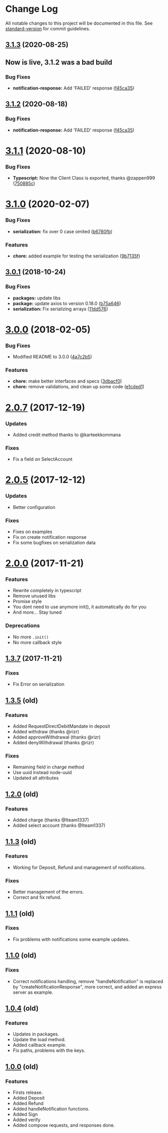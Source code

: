 # Change Log

All notable changes to this project will be documented in this file. See [standard-version](https://github.com/conventional-changelog/standard-version) for commit guidelines.

<a name="3.1.3"></a>

## [3.1.3](https://github.com/danibram/trustly-client/compare/v3.1.2...v3.1.3) (2020-08-25)

## Now is live, 3.1.2 was a bad build

### Bug Fixes

-   **notification-response:** Add 'FAILED' response ([f45ca35](https://github.com/danibram/trustly-client/commit/f45ca35))

<a name="3.1.2"></a>

## [3.1.2](https://github.com/danibram/trustly-client/compare/v3.1.1...v3.1.2) (2020-08-18)

### Bug Fixes

-   **notification-response:** Add 'FAILED' response ([f45ca35](https://github.com/danibram/trustly-client/commit/f45ca35))

<a name="3.1.1"></a>

# [3.1.1](https://github.com/danibram/trustly-client/compare/v3.1.0...v3.1.1) (2020-08-10)

### Bug Fixes

-   **Typescript:** Now the Client Class is exported, thanks @zappen999 ([750885c](https://github.com/danibram/trustly-client/commit/750885c))

<a name="3.1.0"></a>

# [3.1.0](https://github.com/danibram/trustly-client/compare/v3.0.1...v3.1.0) (2020-02-07)

### Bug Fixes

-   **serialization:** fix over 0 case omited ([b6780fb](https://github.com/danibram/trustly-client/commit/b6780fb))

### Features

-   **chore:** added example for testing the serialization ([9b7135f](https://github.com/danibram/trustly-client/commit/9b7135f))

<a name="3.0.1"></a>

## [3.0.1](https://github.com/danibram/trustly-client/compare/v3.0.0...v3.0.1) (2018-10-24)

### Bug Fixes

-   **packages:** update libs
-   **package:** update axios to version 0.18.0 ([b75a646](https://github.com/danibram/trustly-client/commit/b75a646))
-   **serialization:** Fix serializing arrays ([11dd576](https://github.com/danibram/trustly-client/commit/11dd576))

<a name="3.0.0"></a>

# [3.0.0](https://github.com/danibram/trustly-client/compare/v2.1.0...v3.0.0) (2018-02-05)

### Bug Fixes

-   Modified README to 3.0.0 ([4a7c2b5](https://github.com/danibram/trustly-client/commit/4a7c2b5))

### Features

-   **chore:** make better interfaces and specs ([3dbacf0](https://github.com/danibram/trustly-client/commit/3dbacf0))
-   **chore:** remove validations, and clean up some code ([e1cded1](https://github.com/danibram/trustly-client/commit/e1cded1))

<a name="2.0.7"></a>

# [2.0.7](https://github.com/danibram/trustly-client/compare/v2.0.5...v2.0.7) (2017-12-19)

### Updates

-   Added credit method thanks to @karteekkommana

### Fixes

-   Fix a field on SelectAccount

<a name="2.0.5"></a>

# [2.0.5](https://github.com/danibram/trustly-client/compare/v2.0.0...v2.0.5) (2017-12-12)

### Updates

-   Better configuration

### Fixes

-   Fixes on examples
-   Fix on create notification response
-   Fix some bugfixes on serialization data

<a name="2.0.0"></a>

# [2.0.0](https://github.com/danibram/trustly-client/compare/v1.3.7...v2.0.0) (2017-11-21)

### Features

-   Rewrite completely in typescript
-   Remove unused libs
-   Promise style
-   You dont need to use anymore init(), it automatically do for you
-   And more... Stay tuned

### Deprecations

-   No more `.init()`
-   No more callback style

<a name="1.3.7"></a>

## [1.3.7](https://github.com/danibram/trustly-client/compare/v1.3.6...v1.3.7) (2017-11-21)

### Fixes

-   Fix Error on serialization

<a name="1.3.5"></a>

## [1.3.5](https://github.com/danibram/trustly-client/compare/v1.2.0...v1.3.5) (old)

### Features

-   Added RequestDirectDebitMandate in deposit
-   Added withdraw (thanks @rizr)
-   Added approveWithdrawal (thanks @rizr)
-   Added denyWithdrawal (thanks @rizr)

### Fixes

-   Remaining field in charge method
-   Use uuid instead node-uuid
-   Updated all attributes

<a name="1.2.0"></a>

## [1.2.0](https://github.com/danibram/trustly-client/compare/v1.1.3...v1.2.0) (old)

### Features

-   Added charge (thanks @Iteam1337)
-   Added select account (thanks @Iteam1337)

<a name="1.1.3"></a>

## [1.1.3](https://github.com/danibram/trustly-client/compare/v1.1.1...v1.1.3) (old)

### Features

-   Working for Deposit, Refund and management of notifications.

### Fixes

-   Better management of the errors.
-   Correct and fix refund.

<a name="1.1.1"></a>

## [1.1.1](https://github.com/danibram/trustly-client/compare/v1.1.0...v1.1.1) (old)

### Fixes

-   Fix problems with notifications some example updates.

<a name="1.1.0"></a>

## [1.1.0](https://github.com/danibram/trustly-client/compare/v1.0.4...v1.1.0) (old)

### Fixes

-   Correct notifications handling, remove "handleNotification" is replaced by "createNotificationResponse", more correct, and added an express server as example.

<a name="1.0.4"></a>

## [1.0.4](https://github.com/danibram/trustly-client/compare/v1.0.4...v1.0.4) (old)

### Features

-   Updates in packages.
-   Update the load method.
-   Added callback example.
-   Fix paths, problems with the keys.

<a name="1.0.0"></a>

## [1.0.0]() (old)

### Features

-   Firsts release.
-   Added Deposit
-   Added Refund
-   Added handleNotification functions.
-   Added Sign
-   Added verify
-   Added compose requests, and responses done.
